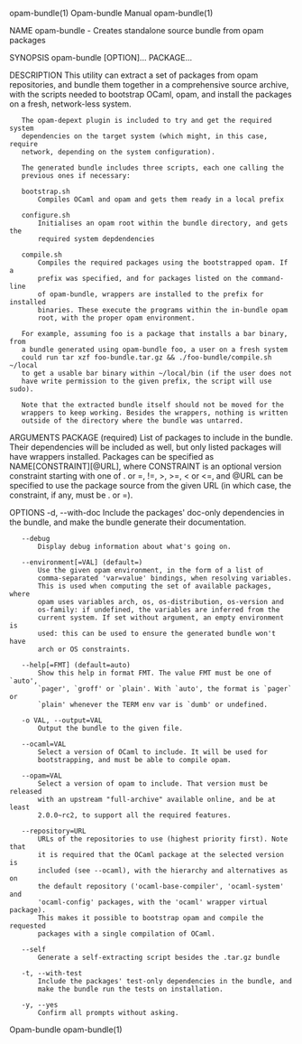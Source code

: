 opam-bundle(1)                Opam-bundle Manual                opam-bundle(1)

NAME
       opam-bundle - Creates standalone source bundle from opam packages

SYNOPSIS
       opam-bundle [OPTION]... PACKAGE...

DESCRIPTION
       This utility can extract a set of packages from opam repositories, and
       bundle them together in a comprehensive source archive, with the
       scripts needed to bootstrap OCaml, opam, and install the packages on a
       fresh, network-less system.

       The opam-depext plugin is included to try and get the required system
       dependencies on the target system (which might, in this case, require
       network, depending on the system configuration).

       The generated bundle includes three scripts, each one calling the
       previous ones if necessary:

       bootstrap.sh
           Compiles OCaml and opam and gets them ready in a local prefix

       configure.sh
           Initialises an opam root within the bundle directory, and gets the
           required system depdendencies

       compile.sh
           Compiles the required packages using the bootstrapped opam. If a
           prefix was specified, and for packages listed on the command-line
           of opam-bundle, wrappers are installed to the prefix for installed
           binaries. These execute the programs within the in-bundle opam
           root, with the proper opam environment.

       For example, assuming foo is a package that installs a bar binary, from
       a bundle generated using opam-bundle foo, a user on a fresh system
       could run tar xzf foo-bundle.tar.gz && ./foo-bundle/compile.sh ~/local
       to get a usable bar binary within ~/local/bin (if the user does not
       have write permission to the given prefix, the script will use sudo).

       Note that the extracted bundle itself should not be moved for the
       wrappers to keep working. Besides the wrappers, nothing is written
       outside of the directory where the bundle was untarred.

ARGUMENTS
       PACKAGE (required)
           List of packages to include in the bundle. Their dependencies will
           be included as well, but only listed packages will have wrappers
           installed. Packages can be specified as NAME[CONSTRAINT][@URL],
           where CONSTRAINT is an optional version constraint starting with
           one of . or =, !=, >, >=, < or <=, and @URL can be specified to use
           the package source from the given URL (in which case, the
           constraint, if any, must be . or =).

OPTIONS
       -d, --with-doc
           Include the packages' doc-only dependencies in the bundle, and make
           the bundle generate their documentation.

       --debug
           Display debug information about what's going on.

       --environment[=VAL] (default=)
           Use the given opam environment, in the form of a list of
           comma-separated 'var=value' bindings, when resolving variables.
           This is used when computing the set of available packages, where
           opam uses variables arch, os, os-distribution, os-version and
           os-family: if undefined, the variables are inferred from the
           current system. If set without argument, an empty environment is
           used: this can be used to ensure the generated bundle won't have
           arch or OS constraints.

       --help[=FMT] (default=auto)
           Show this help in format FMT. The value FMT must be one of `auto',
           `pager', `groff' or `plain'. With `auto', the format is `pager` or
           `plain' whenever the TERM env var is `dumb' or undefined.

       -o VAL, --output=VAL
           Output the bundle to the given file.

       --ocaml=VAL
           Select a version of OCaml to include. It will be used for
           bootstrapping, and must be able to compile opam.

       --opam=VAL
           Select a version of opam to include. That version must be released
           with an upstream "full-archive" available online, and be at least
           2.0.0~rc2, to support all the required features.

       --repository=URL
           URLs of the repositories to use (highest priority first). Note that
           it is required that the OCaml package at the selected version is
           included (see --ocaml), with the hierarchy and alternatives as on
           the default repository ('ocaml-base-compiler', 'ocaml-system' and
           'ocaml-config' packages, with the 'ocaml' wrapper virtual package).
           This makes it possible to bootstrap opam and compile the requested
           packages with a single compilation of OCaml.

       --self
           Generate a self-extracting script besides the .tar.gz bundle

       -t, --with-test
           Include the packages' test-only dependencies in the bundle, and
           make the bundle run the tests on installation.

       -y, --yes
           Confirm all prompts without asking.

Opam-bundle                                                     opam-bundle(1)
